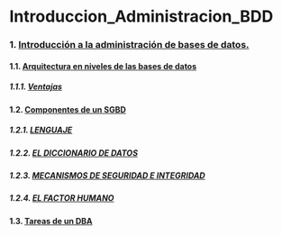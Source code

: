 # Introduccion_Administracion_BDD

### 1. [Introducción a la administración de bases de datos.](https://github.com/PalomaR88/Introduccion_Administracion_BDD/blob/master/Introduccion.md#arquitectura-en-niveles-de-las-bases-de-datos)
#### 1.1. [Arquitectura en niveles de las bases de datos](https://github.com/PalomaR88/Introduccion_Administracion_BDD/blob/master/Introduccion.md#arquitectura-en-niveles-de-las-bases-de-datos)
##### 1.1.1. [Ventajas](https://github.com/PalomaR88/Introduccion_Administracion_BDD/blob/master/Introduccion.md#ventajas)
#### 1.2. [Componentes de un SGBD](https://github.com/PalomaR88/Introduccion_Administracion_BDD/blob/master/Introduccion.md#componentes-de-un-sgbd)
##### 1.2.1. [LENGUAJE](https://github.com/PalomaR88/Introduccion_Administracion_BDD/blob/master/Introduccion.md#lenguaje)
##### 1.2.2. [EL DICCIONARIO DE DATOS](https://github.com/PalomaR88/Introduccion_Administracion_BDD/blob/master/Introduccion.md#el-diccionario-de-datos)
##### 1.2.3. [MECANISMOS DE SEGURIDAD E INTEGRIDAD](https://github.com/PalomaR88/Introduccion_Administracion_BDD/blob/master/Introduccion.md#mecanismos-de-seguridad-e-integridad)
##### 1.2.4. [EL FACTOR HUMANO](https://github.com/PalomaR88/Introduccion_Administracion_BDD/blob/master/Introduccion.md#el-factor-humano)
#### 1.3. [Tareas de un DBA](https://github.com/PalomaR88/Introduccion_Administracion_BDD/blob/master/Introduccion.md#tareas-de-un-dba)

[]()
[]()
[]()
[]()



